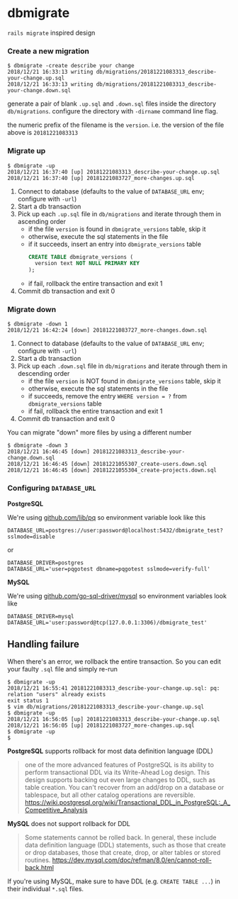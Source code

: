 # dbmigrate

`rails migrate` inspired design

### Create a new migration

```
$ dbmigrate -create describe your change
2018/12/21 16:33:13 writing db/migrations/20181221083313_describe-your-change.up.sql
2018/12/21 16:33:13 writing db/migrations/20181221083313_describe-your-change.down.sql
```

generate a pair of blank `.up.sql` and `.down.sql` files inside the directory `db/migrations`. configure the directory with `-dirname` command line flag.

the numeric prefix of the filename is the `version`. i.e. the version of the file above is `20181221083313`

### Migrate up

```
$ dbmigrate -up
2018/12/21 16:37:40 [up] 20181221083313_describe-your-change.up.sql
2018/12/21 16:37:40 [up] 20181221083727_more-changes.up.sql
```

1. Connect to database (defaults to the value of `DATABASE_URL` env; configure with `-url`)
1. Start a db transaction
1. Pick up each `.up.sql` file in `db/migrations` and iterate through them in ascending order
    - if the file `version` is found in `dbmigrate_versions` table, skip it
    - otherwise, execute the sql statements in the file
    - if it succeeds, insert an entry into `dbmigrate_versions` table
      ``` sql
      CREATE TABLE dbmigrate_versions (
        version text NOT NULL PRIMARY KEY
      );
      ```
    - if fail, rollback the entire transaction and exit 1
1. Commit db transaction and exit 0

### Migrate down

```
$ dbmigrate -down 1
2018/12/21 16:42:24 [down] 20181221083727_more-changes.down.sql
```

1. Connect to database (defaults to the value of `DATABASE_URL` env; configure with `-url`)
1. Start a db transaction
1. Pick up each `.down.sql` file in `db/migrations` and iterate through them in descending order
    - if the file `version` is NOT found in `dbmigrate_versions` table, skip it
    - otherwise, execute the sql statements in the file
    - if succeeds, remove the entry `WHERE version = ?` from `dbmigrate_versions` table
    - if fail, rollback the entire transaction and exit 1
1. Commit db transaction and exit 0

You can migrate "down" more files by using a different number

```
$ dbmigrate -down 3
2018/12/21 16:46:45 [down] 20181221083313_describe-your-change.down.sql
2018/12/21 16:46:45 [down] 20181221055307_create-users.down.sql
2018/12/21 16:46:45 [down] 20181221055304_create-projects.down.sql
```

### Configuring `DATABASE_URL`

**PostgreSQL**

We're using [github.com/lib/pq](https://godoc.org/github.com/lib/pq) so environment variable look like this

```
DATABASE_URL=postgres://user:password@localhost:5432/dbmigrate_test?sslmode=disable
```

or

```
DATABASE_DRIVER=postgres
DATABASE_URL='user=pqgotest dbname=pqgotest sslmode=verify-full'
```

**MySQL**

We're using [github.com/go-sql-driver/mysql](https://github.com/go-sql-driver/mysql#examples) so environment variables look like

```
DATABASE_DRIVER=mysql
DATABASE_URL='user:password@tcp(127.0.0.1:3306)/dbmigrate_test'
```

## Handling failure

When there's an error, we rollback the entire transaction. So you can edit your faulty `.sql` file and simply re-run

```
$ dbmigrate -up
2018/12/21 16:55:41 20181221083313_describe-your-change.up.sql: pq: relation "users" already exists
exit status 1
$ vim db/migrations/20181221083313_describe-your-change.up.sql
$ dbmigrate -up
2018/12/21 16:56:05 [up] 20181221083313_describe-your-change.up.sql
2018/12/21 16:56:05 [up] 20181221083727_more-changes.up.sql
$ dbmigrate -up
$
```

**PostgreSQL** supports rollback for most data definition language (DDL)

> one of the more advanced features of PostgreSQL is its ability to perform transactional DDL via its Write-Ahead Log design. This design supports backing out even large changes to DDL, such as table creation. You can't recover from an add/drop on a database or tablespace, but all other catalog operations are reversible.
> https://wiki.postgresql.org/wiki/Transactional_DDL_in_PostgreSQL:_A_Competitive_Analysis

**MySQL** does not support rollback for DDL

> Some statements cannot be rolled back. In general, these include data definition language (DDL) statements, such as those that create or drop databases, those that create, drop, or alter tables or stored routines.
> https://dev.mysql.com/doc/refman/8.0/en/cannot-roll-back.html

If you're using MySQL, make sure to have DDL (e.g. `CREATE TABLE ...`) in their individual `*.sql` files.
